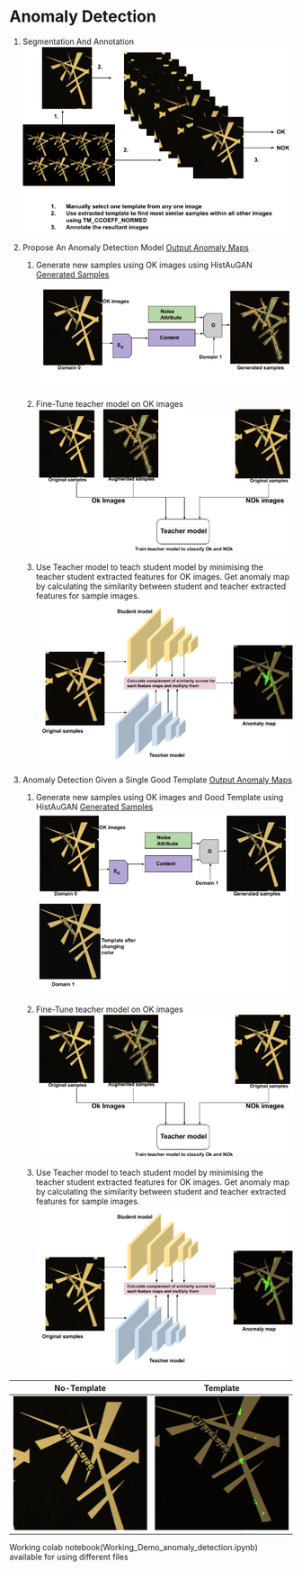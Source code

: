 # Anomaly Detection

1. Segmentation And Annotation
![alt text](data/1-1.png)

2. Propose An Anomaly Detection Model
[Output Anomaly Maps](https://drive.google.com/drive/folders/1Q6xTlgtAseS8PYk3Mc4VIpS7Wt-E757J?usp=sharing)

    1. Generate new samples using OK images using HistAuGAN
[Generated Samples](https://drive.google.com/drive/folders/1VJfZKvlc-h2P9r0uLWA34kFx21atnXcA?usp=sharing)
    ![alt text](data/2-0.png)
    
    2. Fine-Tune teacher model on OK images
    ![alt text](data/2-1.png)
    
    3. Use Teacher model to teach student model by minimising the teacher student extracted features for OK images. Get anomaly map by        calculating the similarity between student and teacher extracted features for sample images.
    ![alt text](data/2-2.png)

3. Anomaly Detection Given a Single Good Template
[Output Anomaly Maps](https://drive.google.com/drive/folders/18FoeMpwZ98pnrnw44jxtWnmPgg3wd6rG?usp=sharing )
    
    1. Generate new samples using OK images and Good Template using HistAuGAN 
[Generated Samples](https://drive.google.com/drive/folders/1VJfZKvlc-h2P9r0uLWA34kFx21atnXcA?usp=sharing)
    ![alt text](data/3-0.png)
    
    2. Fine-Tune teacher model on OK images
    ![alt text](data/2-1.png)
    
    3. Use Teacher model to teach student model by minimising the teacher student extracted features for OK images. Get anomaly map by        calculating the similarity between student and teacher extracted features for sample images.
    ![alt text](data/2-2.png)


No-Template|Template
 --- | ---
![alt text](data/scratch_1_1.png) | ![alt text](data/scratch_2_1.png)

Working colab notebook(Working_Demo_anomaly_detection.ipynb) available for using different files 
